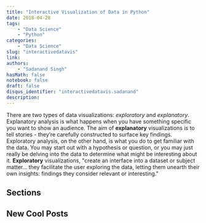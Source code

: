 ```yaml
---
title: "Interactive Visualization of Data in Python"
date: 2018-04-28
tags:
    - "Data Science"
    - "Python"
categories:
    - "Data Science"
slug: "interactivedatavis"
link:
authors:
    - "Sadanand Singh"
hasMath: false
notebook: false
draft: false
disqus_identifier: "interactivedatavis.sadanand"
description:
---
```


There are two types of data visualizations: _exploratory_ and _explanatory_.
Explanatory analysis is what happens when you have something specific you want 
to show an audience. The aim of **explanatory** visualizations is to tell 
stories - they’re carefully constructed to surface key findings.
Exploratory analysis, on the other hand, is what you do to get familiar with 
the data. You may start out with a hypothesis or question, or you may just 
really be delving into the data to determine what might be interesting about 
it. **Exploratory** visualizations, "create an interface into a dataset or 
subject matter... they facilitate the user exploring the data, letting them 
unearth their own insights: findings they consider relevant or interesting."

<!--more-->



<!--TOC-->

## Sections

## New Cool Posts
